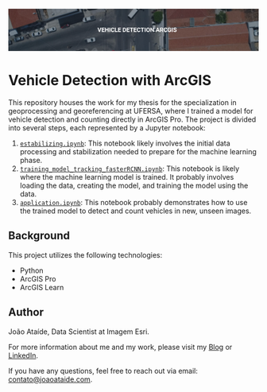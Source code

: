 ![Project Image](VD.png)

# Vehicle Detection with ArcGIS

This repository houses the work for my thesis for the specialization in geoprocessing and georeferencing at UFERSA, where I trained a model for vehicle detection and counting directly in ArcGIS Pro. The project is divided into several steps, each represented by a Jupyter notebook:

1. [`estabilizing.ipynb`](https://github.com/jvataidee/VehicleDetectionArcGIS/blob/master/estabilizing.ipynb): This notebook likely involves the initial data processing and stabilization needed to prepare for the machine learning phase.
2. [`training_model_tracking_fasterRCNN.ipynb`](https://github.com/jvataidee/VehicleDetectionArcGIS/blob/master/training_model_tracking_fasterRCNN.ipynb): This notebook is likely where the machine learning model is trained. It probably involves loading the data, creating the model, and training the model using the data.
3. [`application.ipynb`](https://github.com/jvataidee/VehicleDetectionArcGIS/blob/master/vehicle_detection_deploy.ipynb): This notebook probably demonstrates how to use the trained model to detect and count vehicles in new, unseen images.

## Background

This project utilizes the following technologies:

- Python
- ArcGIS Pro
- ArcGIS Learn

## Author

João Ataíde, Data Scientist at Imagem Esri.

For more information about me and my work, please visit my [Blog](http://joaoataide.com) or [LinkedIn](https://www.linkedin.com/in/jvataide/).

If you have any questions, feel free to reach out via email: [contato@joaoataide.com](mailto:contato@joaoataide.com).

